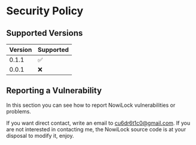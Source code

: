 # Security Policy

## Supported Versions

| Version | Supported          |
| ------- | ------------------ |
|  0.1.1  | :white_check_mark: |
|  0.0.1  | :x: |



## Reporting a Vulnerability

In this section you can see how to report NowiLock vulnerabilities or problems.

If you want direct contact, write an email to cu6dr6t1c0@gmail.com.
If you are not interested in contacting me, the NowiLock source code is at your disposal to modify it, enjoy.

